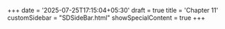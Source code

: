 +++
date = '2025-07-25T17:15:04+05:30'
draft = true
title = 'Chapter 11'
customSidebar = "SDSideBar.html"
showSpecialContent = true
+++
